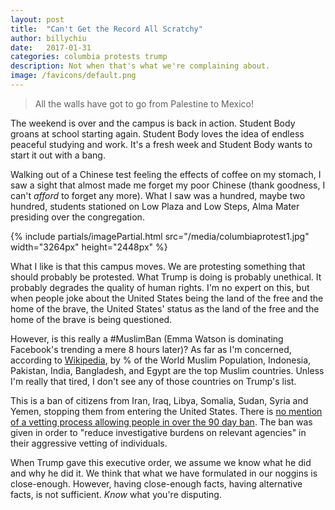 ```yaml
---
layout: post
title:  "Can't Get the Record All Scratchy"
author: billychiu
date:   2017-01-31
categories: columbia protests trump
description: Not when that's what we're complaining about.
image: /favicons/default.png
---
```


<blockquote>
All the walls have got to go from Palestine to Mexico!
</blockquote>

The weekend is over and the campus is back in action. Student Body groans at school starting again. Student Body loves the idea of endless peaceful studying and work. It's a fresh week and Student Body wants to start it out with a bang.

Walking out of a Chinese test feeling the effects of coffee on my stomach, I saw a sight that almost made me forget my poor Chinese (thank goodness, I can't *afford* to forget any more). What I saw was a hundred, maybe two hundred, students stationed on Low Plaza and Low Steps, Alma Mater presiding over the congregation.

{% include partials/imagePartial.html src="/media/columbiaprotest1.jpg" width="3264px" height="2448px" %}

What I like is that this campus moves. We are protesting something that should probably be protested. What Trump is doing is probably unethical. It probably degrades the quality of human rights. I'm no expert on this, but when people joke about the United States being the land of the free and the home of the brave, the United States' status as the land of the free and the home of the brave is being questioned.

However, is this really a #MuslimBan (Emma Watson is dominating Facebook's trending a mere 8 hours later)? As far as I'm concerned, according to [Wikipedia](https://en.wikipedia.org/wiki/Islam_by_country), by % of the World Muslim Population, Indonesia, Pakistan, India, Bangladesh, and Egypt are the top Muslim countries. Unless I'm really that tired, I don't see any of those countries on Trump's list.

This is a ban of citizens from Iran, Iraq, Libya, Somalia, Sudan, Syria and Yemen, stopping them from entering the United States. There is [no mention of a vetting process allowing people in over the 90 day ban](http://news.bbc.co.uk/2/shared/bsp/hi/pdfs/trump_executive_order_refugee_curbs.pdf). The ban was given in order to "reduce investigative burdens on relevant agencies" in their aggressive vetting of individuals.

When Trump gave this executive order, we assume we know what he did and why he did it. We think that what we have formulated in our noggins is close-enough. However, having close-enough facts, having alternative facts, is not sufficient. *Know* what you're disputing.

